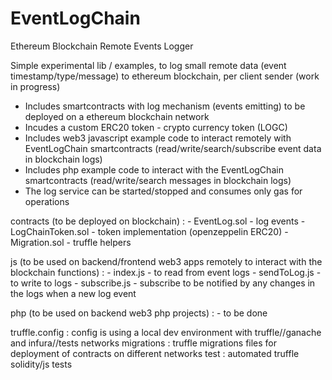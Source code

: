 # EventLogChain
Ethereum Blockchain Remote Events Logger

Simple experimental lib / examples, to log small remote data (event timestamp/type/message) to ethereum blockchain, per client sender
(work in progress)

- Includes smartcontracts with log mechanism (events emitting) to be deployed on a ethereum blockchain network
- Incudes a custom ERC20 token - crypto currency token (LOGC)
- Includes web3 javascript example code to interact remotely with EventLogChain smartcontracts (read/write/search/subscribe event data in blockchain logs)
- Includes php example code to interact with the EventLogChain smartcontracts (read/write/search messages in blockchain logs)
- The log service can be started/stopped and consumes only gas for operations

contracts (to be deployed on blockchain) : 
    - EventLog.sol - log events
    - LogChainToken.sol - token implementation (openzeppelin ERC20)
    - Migration.sol - truffle helpers

js (to be used on backend/frontend web3 apps remotely to interact with the blockchain functions) :
    - index.js - to read from event logs
    - sendToLog.js - to write to logs
    - subscribe.js - subscribe to be notified by any changes in the logs when a new log event

php (to be used on backend web3 php projects) :
    - to be done

truffle.config : config is using a local dev environment with truffle//ganache and infura//tests networks
migrations : truffle migrations files for deployment of contracts on different networks
test : automated truffle solidity/js tests
